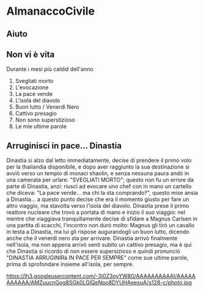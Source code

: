 # AlmanaccoCivile

## Aiuto



## Non vi è vita

Durante i mesi più caldid dell'anno

1. Svegliati morto
2. L'evocazione
3. La pace vende
4. L'isola del diavolo
5. Buon lutto / Venerdì Nero
6. Cattivo presagio
7. Non sono superstizioso
8. Le mie ultime parole

## Arruginisci in pace... Dinastia

Dinastia si alzo dal letto immediatamente, decise di prendere il primo volo per la thailandia disponibile, e dopo aver raggiunto la sua destinazione si avviò verso un tempio di monaci shaolin, e senza nessuna paura andò in una camerata per urlare: "SVEGLIATI MORTO"; questo non fu un errore da parte di Dinastia, anzi: riuscì ad evocare uno chef con in mano un cartello che diceva: "La pace vende... ma chi la sta comprando?", questo mise ansia a Dinastia... a questo punto decise che era il momento giusto per fare un altro viaggio, ma stavolta verso l'isola del diavolo.
Dinastia prese il primo reattore nucleare che trovò a portata di mano e inizio il suo viaggio: nel mentre che viaggiava tranquillamente decise di sfidare a Magnus Carlsen in una partita di scacchi, l'incontro non durò molto: Magnus gli tirò un cavallo in testa a Dinastia, ma lui gli rispose augurandogli un buon lutto, dicendo anche che il venerdì nero sta per arrivare. 
Dinastia arrivò finalmente nell'isola, ma non appena arrivò sentì subito un cattivo presagio, ma è qui che Dinastia si ricordo di non essere supersizioso e quindi pronunciò "DINASTIA ARRUGINIRà IN PACE PER SEMPRE" come sue ultime parole, prima di sprofondare insieme all'isola, per sempre.

https://lh3.googleusercontent.com/-3j0Z3oyYW80/AAAAAAAAAAI/AAAAAAAAAAA/AMZuucnGog8SGk0LGlQeNpo8DYUHAeesuA/s128-c/photo.jpg
